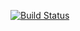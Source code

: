 [![Build Status](https://travis-ci.org/AlekseiILitvinov/Week4HomeworkMegafon.svg?branch=master)](https://travis-ci.org/AlekseiILitvinov/Week4HomeworkMegafon)